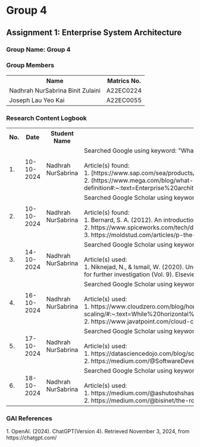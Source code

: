 # Group 4 
<!DOCTYPE html>
<html lang="en">

<body>

<h2>Assignment 1: Enterprise System Architecture</h2>

<div class="group-section">
    <h3>Group Name: Group 4</h3>
    <h3>Group Members</h3>
    <table>
        <tr>
            <th>Name</th>
            <th>Matrics No.</th>
        </tr>
        <tr>
            <td>Nadhrah NurSabrina Binit Zulaini</td>
            <td>A22EC0224</td>
        </tr>
        <tr>
            <td>Joseph Lau Yeo Kai</td>
            <td>A22EC0055</td>
        </tr>
    </table>
</div>

<div class="logbook-section">
    <h3>Research Content Logbook</h3>
    <table>
        <tr>
            <th>No.</th>
            <th>Date</th>
            <th>Student Name</th>
            <th>Activity</th>
        </tr>
        <tr>
            <td>1.</td>
            <td>10-10-2024</td>
            <td>Nadhrah NurSabrina</td>
            <td>Searched Google using keyword: 
            "What is Enterprise System Architecture?"
            <br>
            <br>
            Article(s) found:
            <br>
            1. [https://www.sap.com/sea/products/technology-platform/process-automation/what-is-rpa.html]
            <br>
            2. (https://www.mega.com/blog/what-is-enterprise-architecture-definition#:~:text=Enterprise%20architecture%20refers%20to%20the,for%20the%20organization's%20technology%20infrastructure.)
            </td>
        </tr>
        <tr>
            <td>2.</td>
            <td>10-10-2024</td>
            <td>Nadhrah NurSabrina</td>
            <td>Searched Google Scholar using keywords : designing for scability and flexibility    
            <br>
            <br>
            Article(s) found:
            <br>
            1. Bernard, S. A. (2012). An introduction to enterprise architecture: Third Edition. AuthorHouse.
            <br>
            2. https://www.spiceworks.com/tech/devops/articles/what-are-microservices/
            <br>
            3. https://moldstud.com/articles/p-the-importance-of-scalability-and-flexibility-in-software-architecture
            </td>
        </tr>
        <tr>
            <td>3.</td>
            <td>14-10-2024</td>
            <td>Nadhrah NurSabrina</td>
            <td>Searched Google Scholar using keywords: 
            <br><br>
            Article(s) used: 
            <br>
            1. Niknejad, N., & Ismail, W. (2020). Understanding Service-Oriented Architecture (SOA): A systematic literature review and directions for further investigation (Vol. 9). Elsevier B.V. 
            </td>
        </tr>
        <tr>
            <td>4.</td>
            <td>16-10-2024</td>
            <td>Nadhrah NurSabrina</td>
            <td>Searched Google Scholar using keywords: 
            <br><br>
            Article(s) used: 
            <br>
            1. https://www.cloudzero.com/blog/horizontal-vs-vertical-scaling/#:~:text=While%20horizontal%20scaling%20refers%20to,%2C%20storage%2C%20or%20network%20speed.
            <br>
            2. https://www.javatpoint.com/cloud-computing-architecture
            </td>
        </tr>
        <tr>
            <td>5.</td>
            <td>17-10-2024</td>
            <td>Nadhrah NurSabrina</td>
            <td>Searched Google Scholar using keywords: 
            <br><br>
            Article(s) used: 
            <br>
            1. https://datasciencedojo.com/blog/sql-or-nosql/
            <br>
            2. https://medium.com/@SoftwareDevelopmentCommunity/what-is-service-oriented-architecture-fa894d11a7ec
            </td>
        </tr>
        <tr>
            <td>6.</td>
            <td>18-10-2024</td>
            <td>Nadhrah NurSabrina</td>
            <td>Searched Google Scholar using keywords: 
            <br><br>
            Article(s) used: 
            <br>
            1. https://medium.com/@ashutoshshashi/future-proofing-your-architecture-embracing-scalability-and-flexibility-c1204927995a
            <br>
            2. https://medium.com/@bisinet/the-role-of-automation-in-devops-d2cf6c166578
            </td>
        </tr>
    </table>
</div>
<h3>GAI References</h3>
1. OpenAI. (2024). ChatGPT(Version 4). Retrieved November 3, 2024, from https://chatgpt.com/ </b>
</body>
</html>
